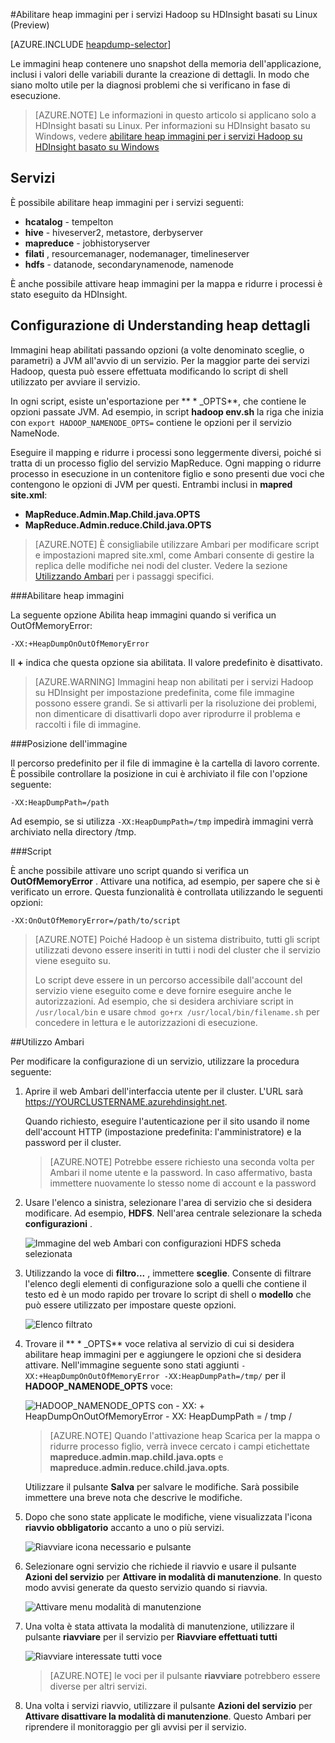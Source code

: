 <properties
    pageTitle="Abilitare heap immagini per i servizi Hadoop su HDInsight | Microsoft Azure"
    description="Abilitare heap immagini per i servizi di Hadoop da cluster basati su Linux HDInsight per il debug e analisi."
    services="hdinsight"
    documentationCenter=""
    authors="Blackmist"
    manager="jhubbard"
    editor="cgronlun"
    tags="azure-portal"/>

<tags
    ms.service="hdinsight"
    ms.workload="big-data"
    ms.tgt_pltfrm="na"
    ms.devlang="na"
    ms.topic="article"
    ms.date="09/27/2016"
    ms.author="larryfr"/>


#<a name="enable-heap-dumps-for-hadoop-services-on-linux-based-hdinsight-preview"></a>Abilitare heap immagini per i servizi Hadoop su HDInsight basati su Linux (Preview)

[AZURE.INCLUDE [heapdump-selector](../../includes/hdinsight-selector-heap-dump.md)]

Le immagini heap contenere uno snapshot della memoria dell'applicazione, inclusi i valori delle variabili durante la creazione di dettagli. In modo che siano molto utile per la diagnosi problemi che si verificano in fase di esecuzione.

> [AZURE.NOTE] Le informazioni in questo articolo si applicano solo a HDInsight basati su Linux. Per informazioni su HDInsight basato su Windows, vedere [abilitare heap immagini per i servizi Hadoop su HDInsight basato su Windows](hdinsight-hadoop-collect-debug-heap-dumps.md)

## <a name="whichServices"></a>Servizi

È possibile abilitare heap immagini per i servizi seguenti:

*  **hcatalog** - tempelton
*  **hive** - hiveserver2, metastore, derbyserver
*  **mapreduce** - jobhistoryserver
*  **filati** , resourcemanager, nodemanager, timelineserver
*  **hdfs** - datanode, secondarynamenode, namenode

È anche possibile attivare heap immagini per la mappa e ridurre i processi è stato eseguito da HDInsight.

## <a name="configuration"></a>Configurazione di Understanding heap dettagli

Immagini heap abilitati passando opzioni (a volte denominato sceglie, o parametri) a JVM all'avvio di un servizio. Per la maggior parte dei servizi Hadoop, questa può essere effettuata modificando lo script di shell utilizzato per avviare il servizio.

In ogni script, esiste un'esportazione per ** \* \_OPTS**, che contiene le opzioni passate JVM. Ad esempio, in script **hadoop env.sh** la riga che inizia con `export HADOOP_NAMENODE_OPTS=` contiene le opzioni per il servizio NameNode.

Eseguire il mapping e ridurre i processi sono leggermente diversi, poiché si tratta di un processo figlio del servizio MapReduce. Ogni mapping o ridurre processo in esecuzione in un contenitore figlio e sono presenti due voci che contengono le opzioni di JVM per questi. Entrambi inclusi in **mapred site.xml**:

* **MapReduce.Admin.Map.Child.java.OPTS**
* **MapReduce.Admin.reduce.Child.java.OPTS**

> [AZURE.NOTE] È consigliabile utilizzare Ambari per modificare script e impostazioni mapred site.xml, come Ambari consente di gestire la replica delle modifiche nei nodi del cluster. Vedere la sezione [Utilizzando Ambari](#using-ambari) per i passaggi specifici.

###<a name="enable-heap-dumps"></a>Abilitare heap immagini

La seguente opzione Abilita heap immagini quando si verifica un OutOfMemoryError:

    -XX:+HeapDumpOnOutOfMemoryError

Il **+** indica che questa opzione sia abilitata. Il valore predefinito è disattivato.

> [AZURE.WARNING] Immagini heap non abilitati per i servizi Hadoop su HDInsight per impostazione predefinita, come file immagine possono essere grandi. Se si attivarli per la risoluzione dei problemi, non dimenticare di disattivarli dopo aver riprodurre il problema e raccolti i file di immagine.

###<a name="dump-location"></a>Posizione dell'immagine

Il percorso predefinito per il file di immagine è la cartella di lavoro corrente. È possibile controllare la posizione in cui è archiviato il file con l'opzione seguente:

    -XX:HeapDumpPath=/path

Ad esempio, se si utilizza `-XX:HeapDumpPath=/tmp` impedirà immagini verrà archiviato nella directory /tmp.

###<a name="scripts"></a>Script

È anche possibile attivare uno script quando si verifica un **OutOfMemoryError** . Attivare una notifica, ad esempio, per sapere che si è verificato un errore. Questa funzionalità è controllata utilizzando le seguenti opzioni:

    -XX:OnOutOfMemoryError=/path/to/script

> [AZURE.NOTE] Poiché Hadoop è un sistema distribuito, tutti gli script utilizzati devono essere inseriti in tutti i nodi del cluster che il servizio viene eseguito su.
>
> Lo script deve essere in un percorso accessibile dall'account del servizio viene eseguito come e deve fornire eseguire anche le autorizzazioni. Ad esempio, che si desidera archiviare script in `/usr/local/bin` e usare `chmod go+rx /usr/local/bin/filename.sh` per concedere in lettura e le autorizzazioni di esecuzione.

##<a name="using-ambari"></a>Utilizzo Ambari

Per modificare la configurazione di un servizio, utilizzare la procedura seguente:

1. Aprire il web Ambari dell'interfaccia utente per il cluster. L'URL sarà https://YOURCLUSTERNAME.azurehdinsight.net.

    Quando richiesto, eseguire l'autenticazione per il sito usando il nome dell'account HTTP (impostazione predefinita: l'amministratore) e la password per il cluster.

    > [AZURE.NOTE] Potrebbe essere richiesto una seconda volta per Ambari il nome utente e la password. In caso affermativo, basta immettere nuovamente lo stesso nome di account e la password

2. Usare l'elenco a sinistra, selezionare l'area di servizio che si desidera modificare. Ad esempio, **HDFS**. Nell'area centrale selezionare la scheda **configurazioni** .

    ![Immagine del web Ambari con configurazioni HDFS scheda selezionata](./media/hdinsight-hadoop-heap-dump-linux/serviceconfig.png)

3. Utilizzando la voce di **filtro...** , immettere **sceglie**. Consente di filtrare l'elenco degli elementi di configurazione solo a quelli che contiene il testo ed è un modo rapido per trovare lo script di shell o **modello** che può essere utilizzato per impostare queste opzioni.

    ![Elenco filtrato](./media/hdinsight-hadoop-heap-dump-linux/filter.png)

4. Trovare il ** \* \_OPTS** voce relativa al servizio di cui si desidera abilitare heap immagini per e aggiungere le opzioni che si desidera attivare. Nell'immagine seguente sono stati aggiunti `-XX:+HeapDumpOnOutOfMemoryError -XX:HeapDumpPath=/tmp/` per il **HADOOP\_NAMENODE\_OPTS** voce:

    ![HADOOP_NAMENODE_OPTS con - XX: + HeapDumpOnOutOfMemoryError - XX: HeapDumpPath = / tmp /](./media/hdinsight-hadoop-heap-dump-linux/opts.png)

    > [AZURE.NOTE] Quando l'attivazione heap Scarica per la mappa o ridurre processo figlio, verrà invece cercato i campi etichettate **mapreduce.admin.map.child.java.opts** e **mapreduce.admin.reduce.child.java.opts**.

    Utilizzare il pulsante **Salva** per salvare le modifiche. Sarà possibile immettere una breve nota che descrive le modifiche.

5. Dopo che sono state applicate le modifiche, viene visualizzata l'icona **riavvio obbligatorio** accanto a uno o più servizi.

    ![Riavviare icona necessario e pulsante](./media/hdinsight-hadoop-heap-dump-linux/restartrequiredicon.png)

6. Selezionare ogni servizio che richiede il riavvio e usare il pulsante **Azioni del servizio** per **Attivare in modalità di manutenzione**. In questo modo avvisi generate da questo servizio quando si riavvia.

    ![Attivare menu modalità di manutenzione](./media/hdinsight-hadoop-heap-dump-linux/maintenancemode.png)

7. Una volta è stata attivata la modalità di manutenzione, utilizzare il pulsante **riavviare** per il servizio per **Riavviare effettuati tutti**

    ![Riavviare interessate tutti voce](./media/hdinsight-hadoop-heap-dump-linux/restartbutton.png)

    > [AZURE.NOTE] le voci per il pulsante **riavviare** potrebbero essere diverse per altri servizi.

8. Una volta i servizi riavvio, utilizzare il pulsante **Azioni del servizio** per **Attivare disattivare la modalità di manutenzione**. Questo Ambari per riprendere il monitoraggio per gli avvisi per il servizio.
